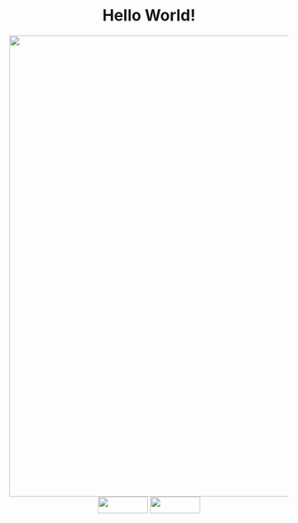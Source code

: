 <div align="center">
<h1>Hello World!</h1>
</div>


<div align="center">
<img src="https://user-images.githubusercontent.com/99843232/183812577-374a55e5-95d8-4e90-bf72-a33643a5e276.gif"  width="830px"/>
</div>


<div align="center" display: "inline_block">
<img height="30" width="90" src="https://img.shields.io/badge/Gmail-D14836?style=for-the-badge&logo=gmail&logoColor=white">
<img height="30" width="90" src="https://img.shields.io/badge/Discord-7289DA?style=for-the-badge&logo=discord&logoColor=white">
</div>
